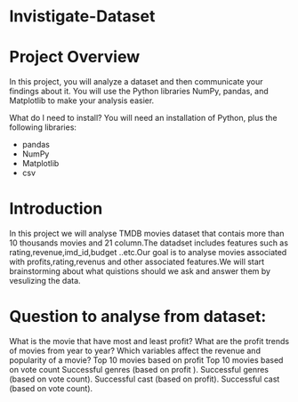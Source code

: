 # Invistigate-Dataset

# Project Overview
In this project, you will analyze a dataset and then communicate your findings about it. You will use the Python libraries NumPy, pandas, and Matplotlib to make your analysis easier.

What do I need to install?
You will need an installation of Python, plus the following libraries:

* pandas
* NumPy
* Matplotlib
* csv

# Introduction
In this project we will analyse TMDB movies dataset that contais more than 10 thousands movies and 21 column.The datadset includes features such as rating,revenue,imd_id,budget ..etc.Our goal is to analyse movies associated with profits,rating,revenus and other associated features.We will start brainstorming about what quistions should we ask and answer them by vesulizing the data.

# Question to analyse from dataset:
What is the movie that have most and least profit?
What are the profit trends of movies from year to year?
Which variables affect the revenue and popularity of a movie?
Top 10 movies based on profit
Top 10 movies based on vote count
Successful genres (based on profit ).
Successful genres (based on vote count).
Successful cast (based on profit).
Successful cast (based on vote count).
